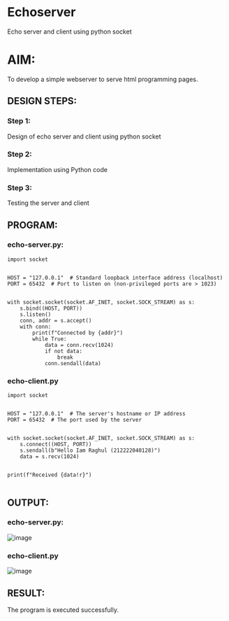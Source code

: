 # Echoserver
Echo server and client using python socket

# AIM:

To develop a simple webserver to serve html programming pages.

## DESIGN STEPS:

### Step 1:

Design of echo server and client using python socket

### Step 2:

Implementation using Python code

### Step 3:

Testing the server and client 

## PROGRAM:

### echo-server.py:
```
import socket


HOST = "127.0.0.1"  # Standard loopback interface address (localhost)
PORT = 65432  # Port to listen on (non-privileged ports are > 1023)


with socket.socket(socket.AF_INET, socket.SOCK_STREAM) as s:
    s.bind((HOST, PORT))
    s.listen()
    conn, addr = s.accept()
    with conn:
        print(f"Connected by {addr}")
        while True:
            data = conn.recv(1024)
            if not data:
                break
            conn.sendall(data)

```

### echo-client.py
```
import socket


HOST = "127.0.0.1"  # The server's hostname or IP address
PORT = 65432  # The port used by the server


with socket.socket(socket.AF_INET, socket.SOCK_STREAM) as s:
    s.connect((HOST, PORT))
    s.sendall(b"Hello Iam Raghul (212222040128)")
    data = s.recv(1024)


print(f"Received {data!r}")


```

## OUTPUT:
### echo-server.py:
![image](https://github.com/user-attachments/assets/5ca5412a-0758-4a5d-8772-131d0ed9743d)


### echo-client.py

![image](https://github.com/user-attachments/assets/013653e3-3b3d-4be3-81d4-b038422536fd)


## RESULT:
The program is executed successfully.
